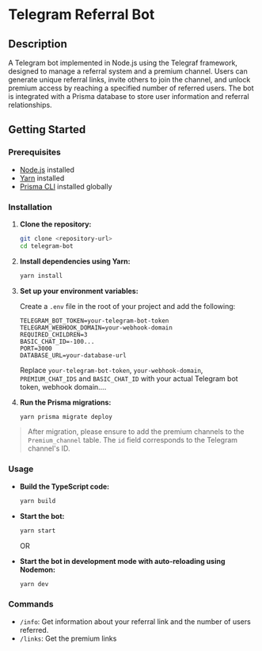 # Telegram Referral Bot

## Description

A Telegram bot implemented in Node.js using the Telegraf framework, designed to manage a referral system and a premium channel. Users can generate unique referral links, invite others to join the channel, and unlock premium access by reaching a specified number of referred users. The bot is integrated with a Prisma database to store user information and referral relationships.

## Getting Started

### Prerequisites

- [Node.js](https://nodejs.org/) installed
- [Yarn](https://yarnpkg.com/) installed
- [Prisma CLI](https://www.prisma.io/docs/getting-started/installation) installed globally

### Installation

1. **Clone the repository:**

   ```bash
   git clone <repository-url>
   cd telegram-bot
   ```

2. **Install dependencies using Yarn:**

   ```bash
   yarn install
   ```

3. **Set up your environment variables:**

   Create a `.env` file in the root of your project and add the following:

   ```env
   TELEGRAM_BOT_TOKEN=your-telegram-bot-token
   TELEGRAM_WEBHOOK_DOMAIN=your-webhook-domain
   REQUIRED_CHILDREN=3
   BASIC_CHAT_ID=-100...
   PORT=3000
   DATABASE_URL=your-database-url
   ```

   Replace `your-telegram-bot-token`, `your-webhook-domain`, `PREMIUM_CHAT_IDS` and `BASIC_CHAT_ID` with your actual Telegram bot token, webhook domain....

4. **Run the Prisma migrations:**

   ```bash
   yarn prisma migrate deploy
   ```

> After migration, please ensure to add the premium channels to the `Premium_channel` table. The `id` field corresponds to the Telegram channel's ID.

### Usage

- **Build the TypeScript code:**

  ```bash
  yarn build
  ```

- **Start the bot:**

  ```bash
  yarn start
  ```

  OR

- **Start the bot in development mode with auto-reloading using Nodemon:**

  ```bash
  yarn dev
  ```

### Commands

- `/info`: Get information about your referral link and the number of users referred.
- `/links`: Get the premium links
